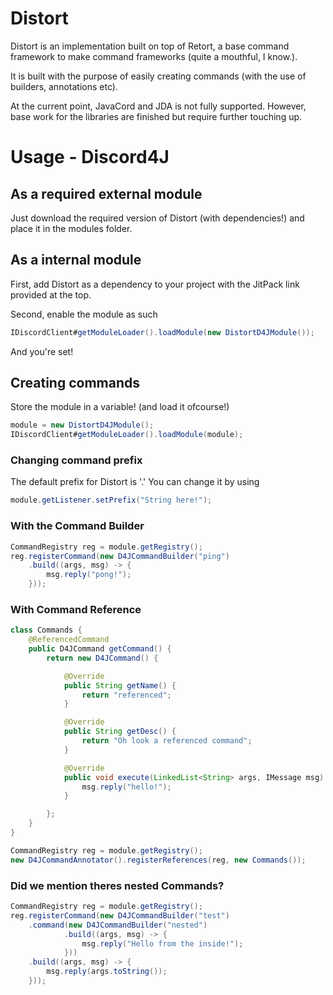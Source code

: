 Distort
=======
Distort is an implementation built on top of Retort, a base command framework to make command frameworks (quite a mouthful, I know.).

It is built with the purpose of easily creating commands (with the use of builders, annotations etc).

At the current point, JavaCord and JDA is not fully supported. However, base work for the libraries are finished but require further touching up.

# Usage - Discord4J
## As a required external module
Just download the required version of Distort (with dependencies!) and place it in the modules folder.
## As a internal module
First, add Distort as a dependency to your project with the JitPack link provided at the top.

Second, enable the module as such
```java
IDiscordClient#getModuleLoader().loadModule(new DistortD4JModule());
```
And you're set!
## Creating commands
Store the module in a variable! (and load it ofcourse!)
```java
module = new DistortD4JModule();
IDiscordClient#getModuleLoader().loadModule(module);
```
### Changing command prefix
The default prefix for Distort is '.'
You can change it by using
```java
module.getListener.setPrefix("String here!");
```
### With the Command Builder
```java
CommandRegistry reg = module.getRegistry();
reg.registerCommand(new D4JCommandBuilder("ping")
    .build((args, msg) -> {
        msg.reply("pong!");
    }));
```

### With Command Reference
```java
class Commands {
    @ReferencedCommand
    public D4JCommand getCommand() {
        return new D4JCommand() {

            @Override
            public String getName() {
                return "referenced";
            }

            @Override
            public String getDesc() {
                return "Oh look a referenced command";
            }

            @Override
            public void execute(LinkedList<String> args, IMessage msg) throws Exception {
                msg.reply("hello!");
            }

        };
    }
}
```
```java
CommandRegistry reg = module.getRegistry();
new D4JCommandAnnotator().registerReferences(reg, new Commands());
```
### Did we mention theres nested Commands?
```java
CommandRegistry reg = module.getRegistry();
reg.registerCommand(new D4JCommandBuilder("test")
    .command(new D4JCommandBuilder("nested")
            .build((args, msg) -> {
                msg.reply("Hello from the inside!");
            }))
    .build((args, msg) -> {
        msg.reply(args.toString());
    }));
```
